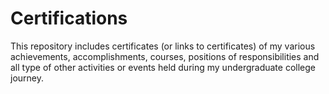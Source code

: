 # Certifications                      

This repository includes certificates (or links to certificates) of my various achievements, accomplishments, courses, positions of responsibilities and all type of other activities or events held during my undergraduate college journey.


  


  
